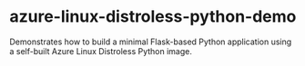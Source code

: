 # azure-linux-distroless-python-demo
Demonstrates how to build a minimal Flask-based Python application using a self-built Azure Linux Distroless Python image. 
